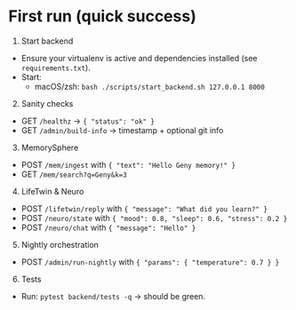 # First run (quick success)

1) Start backend
- Ensure your virtualenv is active and dependencies installed (see `requirements.txt`).
- Start:
  - macOS/zsh: `bash ./scripts/start_backend.sh 127.0.0.1 8000`

2) Sanity checks
- GET `/healthz` → `{ "status": "ok" }`
- GET `/admin/build-info` → timestamp + optional git info

3) MemorySphere
- POST `/mem/ingest` with `{ "text": "Hello Geny memory!" }`
- GET `/mem/search?q=Geny&k=3`

4) LifeTwin & Neuro
- POST `/lifetwin/reply` with `{ "message": "What did you learn?" }`
- POST `/neuro/state` with `{ "mood": 0.8, "sleep": 0.6, "stress": 0.2 }`
- POST `/neuro/chat` with `{ "message": "Hello" }`

5) Nightly orchestration
- POST `/admin/run-nightly` with `{ "params": { "temperature": 0.7 } }`

6) Tests
- Run: `pytest backend/tests -q` → should be green.
